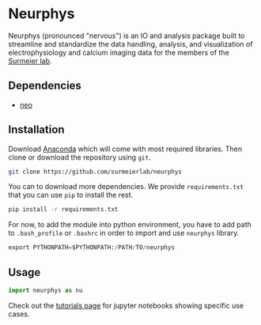 # Neurphys

Neurphys (pronounced "nervous") is an IO and analysis package built to streamline and standardize the data handling, analysis, and visualization of electrophysiology and calcium imaging data for the members of the [Surmeier lab](http://physio.northwestern.edu/).

## Dependencies

- [neo](https://pythonhosted.org/neo/)


## Installation

Download [Anaconda](https://www.continuum.io/downloads) which will come with
most required libraries. Then clone or download the repository using `git`.

```bash
git clone https://github.com/surmeierlab/neurphys
```

You can to download more dependencies. We provide `requirements.txt` that you can use
`pip` to install the rest.


```bash
pip install -r requirements.txt
```

For now, to add the module into python environment, you have to add path to `.bash_profile` or
`.bashrc` in order to import and use `neurphys` library.

```python
export PYTHONPATH=$PYTHONPATH:/PATH/TO/neurphys
```


## Usage

```python
import neurphys as nu
```

Check out the [tutorials page](https://github.com/surmeierlab/tutorials) for jupyter notebooks showing specific use cases.
